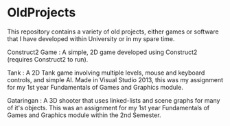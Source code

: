 # OldProjects
This repository contains a variety of old projects, either games or software that I have developed within University or in my spare time.

Construct2 Game : A simple, 2D game developed using Construct2 (requires Construct2 to run).

Tank : A 2D Tank game involving multiple levels, mouse and keyboard controls, and simple AI. Made in Visual Studio 2013, this was my assignment for my 1st year Fundamentals of Games and Graphics module.

Gataringan :  A 3D shooter that uses linked-lists and scene graphs for many of it's objects. This was an assignment for my 1st year Fundamentals of Games and Graphics module within the 2nd Semester.


